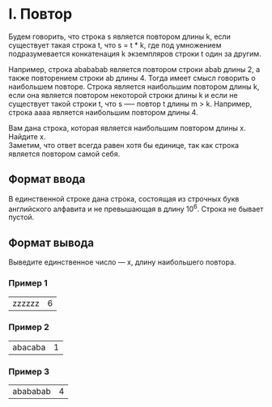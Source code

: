 # I. Повтор

Будем говорить, что строка s является повтором длины k, если существует такая строка t, что s = t * k, где под умножением подразумевается конкатенация k экземпляров строки t один за другим.

Например, строка abababab является повтором строки abab длины 2, а также повторением строки ab длины 4. Тогда имеет смысл говорить о наибольшем повторе. Строка является наибольшим повтором длины k, если она является повтором некоторой строки длины k и если не существует такой строки t, что s —– повтор t длины m > k. Например, строка aaaa является наибольшим повтором длины 4.

Вам дана строка, которая является наибольшим повтором длины x. Найдите x.<br>
Заметим, что ответ всегда равен хотя бы единице, так как строка является повтором самой себя.

## Формат ввода

В единственной строке дана строка, состоящая из строчных букв английского алфавита и не превышающая в длину 10<sup>6</sup>. Строка не бывает пустой.

## Формат вывода

Выведите единственное число — x, длину наибольшего повтора.

### Пример 1

<table><tr>
<td>
zzzzzz
</td>
<td>
6
</td>
</tr></table>

### Пример 2

<table><tr>
<td>
abacaba
</td>
<td>
1
</td>
</tr></table>

### Пример 3

<table><tr>
<td>
abababab
</td>
<td>
4
</td>
</tr></table>




